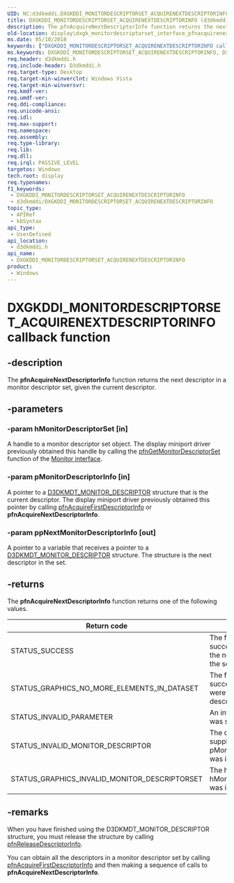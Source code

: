 ```yaml
---
UID: NC:d3dkmddi.DXGKDDI_MONITORDESCRIPTORSET_ACQUIRENEXTDESCRIPTORINFO
title: DXGKDDI_MONITORDESCRIPTORSET_ACQUIRENEXTDESCRIPTORINFO (d3dkmddi.h)
description: The pfnAcquireNextDescriptorInfo function returns the next descriptor in a monitor descriptor set, given the current descriptor.
old-location: display\dxgk_monitordescriptorset_interface_pfnacquirenextdescriptorinfo.htm
ms.date: 05/10/2018
keywords: ["DXGKDDI_MONITORDESCRIPTORSET_ACQUIRENEXTDESCRIPTORINFO callback function"]
ms.keywords: DXGKDDI_MONITORDESCRIPTORSET_ACQUIRENEXTDESCRIPTORINFO, DXGKDDI_MONITORDESCRIPTORSET_ACQUIRENEXTDESCRIPTORINFO callback, VidPnFunctions_ae273fb1-032c-4d22-86ef-849a4650c82e.xml, d3dkmddi/pfnAcquireNextDescriptorInfo, display.dxgk_monitordescriptorset_interface_pfnacquirenextdescriptorinfo, pfnAcquireNextDescriptorInfo, pfnAcquireNextDescriptorInfo callback function [Display Devices]
req.header: d3dkmddi.h
req.include-header: D3dkmddi.h
req.target-type: Desktop
req.target-min-winverclnt: Windows Vista
req.target-min-winversvr: 
req.kmdf-ver: 
req.umdf-ver: 
req.ddi-compliance: 
req.unicode-ansi: 
req.idl: 
req.max-support: 
req.namespace: 
req.assembly: 
req.type-library: 
req.lib: 
req.dll: 
req.irql: PASSIVE_LEVEL
targetos: Windows
tech.root: display
req.typenames: 
f1_keywords:
 - DXGKDDI_MONITORDESCRIPTORSET_ACQUIRENEXTDESCRIPTORINFO
 - d3dkmddi/DXGKDDI_MONITORDESCRIPTORSET_ACQUIRENEXTDESCRIPTORINFO
topic_type:
 - APIRef
 - kbSyntax
api_type:
 - UserDefined
api_location:
 - d3dkmddi.h
api_name:
 - DXGKDDI_MONITORDESCRIPTORSET_ACQUIRENEXTDESCRIPTORINFO
product:
 - Windows
---
```


# DXGKDDI_MONITORDESCRIPTORSET_ACQUIRENEXTDESCRIPTORINFO callback function


## -description

The <b>pfnAcquireNextDescriptorInfo</b> function returns the next descriptor in a monitor descriptor set, given the current descriptor.

## -parameters

### -param hMonitorDescriptorSet [in]

A handle to a monitor descriptor set object. The display miniport driver previously obtained this handle by calling the <a href="/windows-hardware/drivers/ddi/d3dkmddi/nc-d3dkmddi-dxgkddi_monitor_getmonitordescriptorset">pfnGetMonitorDescriptorSet</a> function of the <a href="/windows-hardware/drivers/ddi/index">Monitor interface</a>.

### -param pMonitorDescriptorInfo [in]

A pointer to a <a href="/windows-hardware/drivers/ddi/d3dkmdt/ns-d3dkmdt-_d3dkmdt_monitor_descriptor">D3DKMDT_MONITOR_DESCRIPTOR</a> structure that is the current descriptor. The display miniport driver previously obtained this pointer by calling <a href="/windows-hardware/drivers/ddi/d3dkmddi/nc-d3dkmddi-dxgkddi_monitordescriptorset_acquirefirstdescriptorinfo">pfnAcquireFirstDescriptorInfo</a> or <b>pfnAcquireNextDescriptorInfo</b>.

### -param ppNextMonitorDescriptorInfo [out]

A pointer to a variable that receives a pointer to a <a href="/windows-hardware/drivers/ddi/d3dkmdt/ns-d3dkmdt-_d3dkmdt_monitor_descriptor">D3DKMDT_MONITOR_DESCRIPTOR</a> structure. The structure is the next descriptor in the set.

## -returns

The <b>pfnAcquireNextDescriptorInfo</b> function returns one of the following values.

|Return code|Description|
|--- |--- |
|STATUS_SUCCESS|The function successfully returned the next descriptor in the set.|
|STATUS_GRAPHICS_NO_MORE_ELEMENTS_IN_DATASET|The function succeeded, but there were no more descriptors in the set.|
|STATUS_INVALID_PARAMETER|An invalid parameter was supplied.|
|STATUS_INVALID_MONITOR_DESCRIPTOR|The descriptor supplied in pMonitorDescriptorInfo was invalid.|
|STATUS_GRAPHICS_INVALID_MONITOR_DESCRIPTORSET|The handle supplied in hMonitorDescriptorSet was invalid.|

## -remarks

When you have finished using the D3DKMDT_MONITOR_DESCRIPTOR structure, you must release the structure by calling <a href="/windows-hardware/drivers/ddi/d3dkmddi/nc-d3dkmddi-dxgkddi_monitordescriptorset_releasedescriptorinfo">pfnReleaseDescriptorInfo</a>.

You can obtain all the descriptors in a monitor descriptor set by calling <a href="/windows-hardware/drivers/ddi/d3dkmddi/nc-d3dkmddi-dxgkddi_monitordescriptorset_acquirefirstdescriptorinfo">pfnAcquireFirstDescriptorInfo</a> and then making a sequence of calls to <b>pfnAcquireNextDescriptorInfo</b>.

